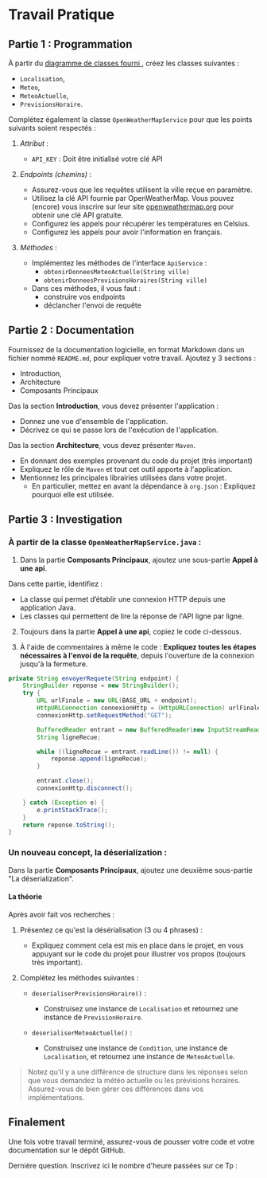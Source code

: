 # Travail Pratique

## Partie 1 : Programmation

À partir du [diagramme de classes fourni  ](uml/diagramme_de_classes.png), créez les classes suivantes :
- `Localisation`,
- `Meteo`,
- `MeteoActuelle`,
- `PrevisionsHoraire`.

Complétez également la classe `OpenWeatherMapService` pour que les points suivants soient respectés :

1. *Attribut* :
    - `API_KEY` : Doit être initialisé votre clé API


2. *Endpoints (chemins)* :
    - Assurez-vous que les requêtes utilisent la ville reçue en paramètre.
    - Utilisez la clé API fournie par OpenWeatherMap. Vous pouvez (encore) vous inscrire sur leur site [openweathermap.org](https://openweathermap.org/) pour obtenir une clé API gratuite.
    - Configurez les appels pour récupérer les températures en Celsius.
    - Configurez les appels pour avoir l'information en français.


3. *Méthodes* :
    - Implémentez les méthodes de l'interface `ApiService` :
        - `obtenirDonneesMeteoActuelle(String ville)`
        - `obtenirDonneesPrevisionsHoraires(String ville)`
    - Dans ces méthodes, il vous faut :
      - construire vos endpoints
      - déclancher l'envoi de requête

## Partie 2 : Documentation

Fournissez de la documentation logicielle, en format Markdown dans un fichier nommé `README.md`, pour expliquer votre travail.
Ajoutez y 3 sections :
- Introduction,
- Architecture
- Composants Principaux

Das la section **Introduction**, vous devez présenter l'application :
- Donnez une vue d'ensemble de l'application.
- Décrivez ce qui se passe lors de l'exécution de l'application.

Das la section **Architecture**, vous devez présenter `Maven`.
   - En donnant des exemples provenant du code du projet (très important) 
   - Expliquez le rôle de `Maven` et tout cet outil apporte à l'application.
   - Mentionnez les principales librairies utilisées dans votre projet.
     - En particulier, mettez en avant la dépendance à `org.json` : Expliquez pourquoi elle est utilisée.
   

## Partie 3 : Investigation

### À partir de la classe `OpenWeatherMapService.java` :

1. Dans la partie **Composants Principaux**, ajoutez une sous-partie **Appel à une api**. 

Dans cette partie, identifiez :
   - La classe qui permet d’établir une connexion HTTP depuis une application Java.
   - Les classes qui permettent de lire la réponse de l'API ligne par ligne.
    
2. Toujours dans la partie **Appel à une api**, copiez le code ci-dessous. 

3. À l'aide de commentaires à même le code : 
**Expliquez toutes les étapes nécessaires à l'envoi de la requête**, depuis l'ouverture de la connexion jusqu'à la fermeture. 

```java
private String envoyerRequete(String endpoint) {
    StringBuilder reponse = new StringBuilder();
    try {
        URL urlFinale = new URL(BASE_URL + endpoint);
        HttpURLConnection connexionHttp = (HttpURLConnection) urlFinale.openConnection();
        connexionHttp.setRequestMethod("GET");

        BufferedReader entrant = new BufferedReader(new InputStreamReader(connexionHttp.getInputStream()));
        String ligneRecue;

        while ((ligneRecue = entrant.readLine()) != null) {
            reponse.append(ligneRecue);
        }

        entrant.close();
        connexionHttp.disconnect();

    } catch (Exception e) {
        e.printStackTrace();
    }
    return reponse.toString();
}
```

### Un nouveau concept, la déserialization :

Dans la partie **Composants Principaux**, ajoutez une deuxième sous-partie "La déserialization".

#### La théorie

Après avoir fait vos recherches : 

1. Présentez ce qu'est la désérialisation (3 ou 4 phrases) :
   - Expliquez comment cela est mis en place dans le projet, en vous appuyant sur le code du projet pour illustrer vos propos (toujours très important).


2. Complétez les méthodes suivantes :
   - `deserialiserPrevisionsHoraire()` :
       - Construisez une instance de `Localisation` et retournez une instance de `PrevisionHoraire`.

   - `deserialiserMeteoActuelle()` :
       - Construisez une instance de `Condition`, une instance de `Localisation`, et retournez une instance de `MeteoActuelle`.

> Notez qu'il y a une différence de structure dans les réponses selon que vous demandez la météo actuelle ou les prévisions horaires. 
> Assurez-vous de bien gérer ces différences dans vos implémentations.

## Finalement
Une fois votre travail terminé, assurez-vous de pousser votre code et votre documentation sur le dépôt GitHub.

Dernière question.
Inscrivez ici le nombre d'heure passées sur ce Tp : 

